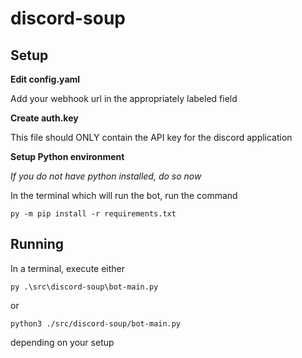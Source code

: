 # discord-soup

## Setup

**Edit config.yaml**

Add your webhook url in the appropriately labeled field

**Create auth.key**

This file should ONLY contain the API key for the discord application

**Setup Python environment**

*If you do not have python installed, do so now*

In the terminal which will run the bot, run the command

`py -m pip install -r requirements.txt`

## Running

In a terminal, execute either

`py .\src\discord-soup\bot-main.py`

or

`python3 ./src/discord-soup/bot-main.py`

depending on your setup